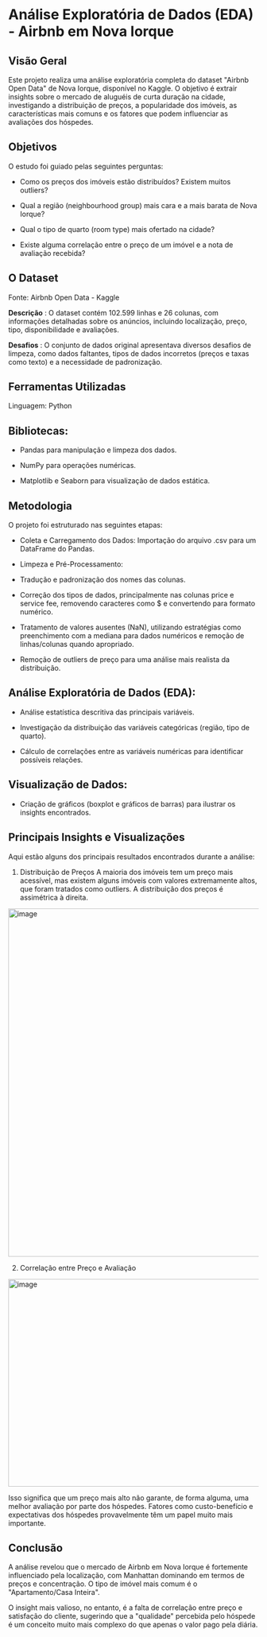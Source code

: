# Análise Exploratória de Dados (EDA) - Airbnb em Nova Iorque

## Visão Geral
Este projeto realiza uma análise exploratória completa do dataset "Airbnb Open Data" de Nova Iorque, disponível no Kaggle. O objetivo é extrair insights sobre o mercado de aluguéis de curta duração na cidade, investigando a distribuição de preços, a popularidade dos imóveis, as características mais comuns e os fatores que podem influenciar as avaliações dos hóspedes.

## Objetivos
O estudo foi guiado pelas seguintes perguntas:

- Como os preços dos imóveis estão distribuídos? Existem muitos outliers?

- Qual a região (neighbourhood group) mais cara e a mais barata de Nova Iorque?

- Qual o tipo de quarto (room type) mais ofertado na cidade?

- Existe alguma correlação entre o preço de um imóvel e a nota de avaliação recebida?

## O Dataset
Fonte: Airbnb Open Data - Kaggle

**Descrição** : O dataset contém 102.599 linhas e 26 colunas, com informações detalhadas sobre os anúncios, incluindo localização, preço, tipo, disponibilidade e avaliações.

**Desafios** : O conjunto de dados original apresentava diversos desafios de limpeza, como dados faltantes, tipos de dados incorretos (preços e taxas como texto) e a necessidade de padronização.

## Ferramentas Utilizadas
Linguagem: Python

## Bibliotecas:

- Pandas para manipulação e limpeza dos dados.

- NumPy para operações numéricas.

- Matplotlib e Seaborn para visualização de dados estática.

## Metodologia
O projeto foi estruturado nas seguintes etapas:

- Coleta e Carregamento dos Dados: Importação do arquivo .csv para um DataFrame do Pandas.

- Limpeza e Pré-Processamento:

- Tradução e padronização dos nomes das colunas.

- Correção dos tipos de dados, principalmente nas colunas price e service fee, removendo caracteres como $ e convertendo para formato numérico.

- Tratamento de valores ausentes (NaN), utilizando estratégias como preenchimento com a mediana para dados numéricos e remoção de linhas/colunas quando apropriado.

- Remoção de outliers de preço para uma análise mais realista da distribuição.

## Análise Exploratória de Dados (EDA):

- Análise estatística descritiva das principais variáveis.

- Investigação da distribuição das variáveis categóricas (região, tipo de quarto).

- Cálculo de correlações entre as variáveis numéricas para identificar possíveis relações.

## Visualização de Dados:

- Criação de gráficos (boxplot e gráficos de barras) para ilustrar os insights encontrados.


## Principais Insights e Visualizações
Aqui estão alguns dos principais resultados encontrados durante a análise:

1. Distribuição de Preços
A maioria dos imóveis tem um preço mais acessível, mas existem alguns imóveis com valores extremamente altos, que foram tratados como outliers. A distribuição dos preços é assimétrica à direita.

<img width="1246" height="701" alt="image" src="https://github.com/user-attachments/assets/3f1854f4-36a2-4868-b66a-ec8a8a6fb37d" />


2. Correlação entre Preço e Avaliação
<img width="515" height="418" alt="image" src="https://github.com/user-attachments/assets/70a120a4-3130-4abf-a71b-cdf4044df83b" />

Isso significa que um preço mais alto não garante, de forma alguma, uma melhor avaliação por parte dos hóspedes. Fatores como custo-benefício e expectativas dos hóspedes provavelmente têm um papel muito mais importante.

## Conclusão
A análise revelou que o mercado de Airbnb em Nova Iorque é fortemente influenciado pela localização, com Manhattan dominando em termos de preços e concentração. O tipo de imóvel mais comum é o "Apartamento/Casa Inteira".

O insight mais valioso, no entanto, é a falta de correlação entre preço e satisfação do cliente, sugerindo que a "qualidade" percebida pelo hóspede é um conceito muito mais complexo do que apenas o valor pago pela diária.
